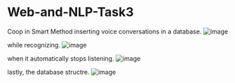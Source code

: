 # Web-and-NLP-Task3
Coop in Smart Method inserting voice conversations in a database.
![image](https://github.com/malhashim-hub/Web-and-NLP-Task3/assets/119134365/483536ed-43ac-4a4b-bbb1-b473cbeb7592)

while recognizing.
![image](https://github.com/malhashim-hub/Web-and-NLP-Task3/assets/119134365/77366bd7-67a2-4f7a-878b-452bde85a517)

when it automatically stops listening.
![image](https://github.com/malhashim-hub/Web-and-NLP-Task3/assets/119134365/f3d129a3-7e6c-4e8f-aaa1-4268bd9c1407)

lastly, the database structre.
![image](https://github.com/malhashim-hub/Web-and-NLP-Task3/assets/119134365/58bec142-4d61-4602-9ca7-28aa9fdd50c7)
